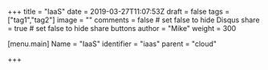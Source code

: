 +++
title = "IaaS"
date = 2019-03-27T11:07:53Z
draft = false
tags = ["tag1","tag2"]
image = ""
comments = false # set false to hide Disqus
share = true	# set false to hide share buttons
author = "Mike"
weight = 300

[menu.main] 
    Name = "IaaS" 
    identifier = "iaas"
    parent = "cloud"

+++
